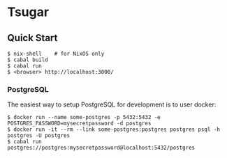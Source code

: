 # Tsugar

## Quick Start

```console
$ nix-shell    # for NixOS only
$ cabal build
$ cabal run
$ <browser> http://localhost:3000/
```

### PostgreSQL

The easiest way to setup PostgreSQL for development is to user docker:

```console
$ docker run --name some-postgres -p 5432:5432 -e POSTGRES_PASSWORD=mysecretpassword -d postgres
$ docker run -it --rm --link some-postgres:postgres postgres psql -h postgres -U postgres
$ cabal run postgres://postgres:mysecretpassword@localhost:5432/postgres
```
